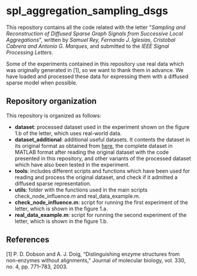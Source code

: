# spl_aggregation_sampling_dsgs

This repository contains all the code related with the letter "_Sampling and Reconstruction of Diffused Sparse Graph Signals from Successive Local Aggregations_", written by _Samuel Rey, Fernando J. Iglesias, Cristobal Cabrera and Antonio G. Marques_, and submitted to the _IEEE Signal Processing Letters_.

Some of the experiments contained in this repository use real data which was originally generated in [1], so we want to thank them in advance. We have loaded and processed these data for expressing them with a diffused sparse model when possible.

## Repository organization
This repository is organized as follows:
* **dataset**: processed dataset used in the experiment shown on the figure 1.b of the letter, which uses real-world data. 
* **dataset_additional**: additional useful datasets. It contents the dataset in its original format as obtained from [here](https://ls11-www.cs.tu-dortmund.de/staff/morris/graphkerneldatasets), the complete dataset in MATLAB format after reading the original dataset with the code presented in this repository, and other variants of the processed dataset which have also been tested in the experiment.
* **tools**: includes different scripts and functions which have been used for reading and process the original dataset, and check if it admitted a diffused sparse representation.
* **utils**: folder with the functions used in the main scripts check_node_influence.m and real_data_example.m.
* **check_node_influence.m**: script for running the first experiment of the letter, which is shown in the figure 1.a.
* **real_data_example.m**: script for running the second experiment of the letter, which is shown in the figure 1.b.

## References
[1] P. D. Dobson and A. J. Doig, “Distinguishing enzyme structures from non-enzymes without alignments,” Journal of molecular biology, vol. 330, no. 4, pp. 771–783, 2003.
